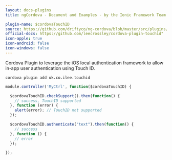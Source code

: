 ```yaml
---
layout: docs-plugins
title: ngCordova - Document and Examples - by the Ionic Framework Team

plugin-name: $cordovaTouchID
source: https://github.com/driftyco/ng-cordova/blob/master/src/plugins/touchID.js
official-docs: https://github.com/leecrossley/cordova-plugin-touchid"
icon-apple: true
icon-android: false
icon-windows: false
---
```


Cordova Plugin to leverage the iOS local authentication framework to allow in-app user authentication using Touch ID.

```
cordova plugin add uk.co.ilee.touchid
```

```javascript
module.controller('MyCtrl', function($cordovaTouchID) {

  $cordovaTouchID.checkSupport().then(function() {
    // success, TouchID supported
  }, function (error) {
    alert(error); // TouchID not supported
  });

  $cordovaTouchID.authenticate("text").then(function() {
    // success
  }, function () {
    // error
  });

});
```
